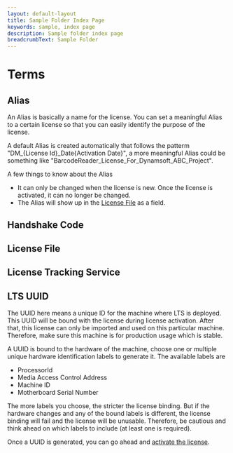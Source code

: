 ```yaml
---
layout: default-layout
title: Sample Folder Index Page
keywords: sample, index page
description: Sample folder index page
breadcrumbText: Sample Folder
---
```


# Terms

## Alias

An Alias is basically a name for the license. You can set a meaningful Alias to a certain license so that you can easily identify the purpose of the license.

A default Alias is created automatically that follows the patterm "DM_{License Id}_Date{Activation Date}", a more meaningful Alias could be something like "BarcodeReader_License_For_Dynamsoft_ABC_Project".

A few things to know about the Alias

* It can only be changed when the license is new. Once the license is activated, it can no longer be changed.
* The Alias will show up in the [License File](#license-file) as a field.

## Handshake Code

## License File

## License Tracking Service

## LTS UUID


The UUID here means a unique ID for the machine where LTS is deployed. This UUID will be bound with the license during license activation. After that, this license can only be imported and used on this particular machine. Therefore, make sure this machine is for production usage which is stable.

A UUID is bound to the hardware of the machine, choose one or multiple unique hardware identification labels to generate it. The available labels are

* ProcessorId
* Media Access Control Address
* Machine ID
* Motherboard Serial Number

The more labels you choose, the stricter the license binding. But if the hardware changes and any of the bound labels is different, the license binding will fail and the license will be unusable. Therefore, be cautious and think ahead on which labels to include (at least one is required).

Once a UUID is generated, you can go ahead and [activate the license](activate-the-license).
